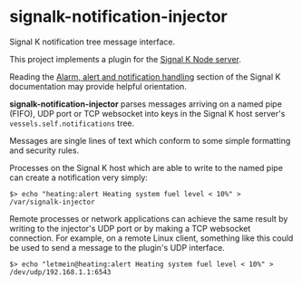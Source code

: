 # signalk-notification-injector

Signal K notification tree message interface.

This project implements a plugin for the [Signal K Node server](https://github.com/SignalK/signalk-server-node).

Reading the [Alarm, alert and notification handling](http://signalk.org/specification/1.0.0/doc/notifications.html)
section of the Signal K documentation may provide helpful orientation.

__signalk-notification-injector__ parses messages arriving on a named pipe
(FIFO), UDP port or TCP websocket into keys in the Signal K  host server's
```vessels.self.notifications``` tree.

Messages are single lines of text which conform to some simple formatting and
security rules.

Processes on the Signal K host which are able to write to the named pipe can
create a notification very simply:
```
$> echo "heating:alert Heating system fuel level < 10%" > /var/signalk-injector
```

Remote processes or network applications can achieve the same result by 
writing to the injector's UDP port or by making a TCP websocket connection.
For example, on a remote Linux client, something like this could be used to
send a message to the plugin's UDP interface.
```
$> echo "letmein@heating:alert Heating system fuel level < 10%" > /dev/udp/192.168.1.1:6543
```
